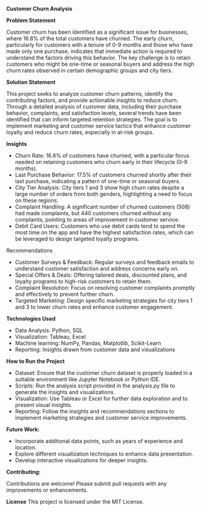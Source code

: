 **Customer Churn Analysis** 

**Problem Statement**

Customer churn has been identified as a significant issue for businesses, where 16.8% of the total customers have churned. 
The early churn, particularly for customers with a tenure of 0-9 months and those who have made only one purchase, indicates that immediate action is required to understand the factors driving this behavior. 
The key challenge is to retain customers who might be one-time or seasonal buyers and address the high churn rates observed in certain demographic groups and city tiers.

**Solution Statement**

This project seeks to analyze customer churn patterns, identify the contributing factors, and provide actionable insights to reduce churn. 
Through a detailed analysis of customer data, including their purchase behavior, complaints, and satisfaction levels, several trends have been identified that can inform targeted retention strategies. 
The goal is to implement marketing and customer service tactics that enhance customer loyalty and reduce churn rates, especially in at-risk groups.

**Insights**

* Churn Rate: 16.8% of customers have churned, with a particular focus needed on retaining customers who churn early in their lifecycle (0-9 months).
* Last Purchase Behavior: 17.5% of customers churned shortly after their last purchase, indicating a pattern of one-time or seasonal buyers.
* City Tier Analysis: City tiers 1 and 3 show high churn rates despite a large number of orders from both genders, highlighting a need to focus on these regions.
* Complaint Handling: A significant number of churned customers (508) had made complaints, but 440 customers churned without any complaints, pointing to areas of improvement in customer service.
* Debit Card Users: Customers who use debit cards tend to spend the most time on the app and have the highest satisfaction rates, which can be leveraged to design targeted loyalty programs.

Recommendations
* Customer Surveys & Feedback: Regular surveys and feedback emails to understand customer satisfaction and address concerns early on.
* Special Offers & Deals: Offering tailored deals, discounted plans, and loyalty programs to high-risk customers to retain them.
* Complaint Resolution: Focus on resolving customer complaints promptly and effectively to prevent further churn.
* Targeted Marketing: Design specific marketing strategies for city tiers 1 and 3 to lower churn rates and enhance customer engagement.

**Technologies Used**
* Data Analysis: Python, SQL
* Visualization: Tableau, Excel
* Machine learning: NumPy, Pandas, Matplotlib, Scikit-Learn
* Reporting: Insights drawn from customer data and visualizations

**How to Run the Project**
* Dataset: Ensure that the customer churn dataset is properly loaded in a suitable environment like Jupyter Notebook or Python IDE.
* Scripts: Run the analysis script provided in the analysis.py file to generate the insights and visualizations.
* Visualization: Use Tableau or Excel for further data exploration and to present visual insights.
* Reporting: Follow the insights and recommendations sections to implement marketing strategies and customer service improvements.

**Future Work:**

* Incorporate additional data points, such as years of experience and location.
* Explore different visualization techniques to enhance data presentation.
* Develop interactive visualizations for deeper insights.

**Contributing:**

Contributions are welcome! Please submit pull requests with any improvements or enhancements.

**License**
This project is licensed under the MIT License.
